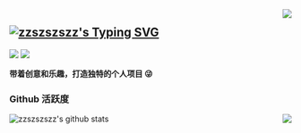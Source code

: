 <img align="right" src="https://count.getloli.com/get/@:ZZSZSZSZZ?theme=rule34">

## [![zzszszszz's Typing SVG](https://readme-typing-svg.demolab.com?font=Fira+Code&weight=600&size=30&duration=4000&pause=1000&color=F7F7F7&vCenter=true&random=false&width=480&lines=+%F0%9D%97%9C'%F0%9D%97%BA+ZZSZSZSZZ+%D9%A9(%E0%B9%91%3E%E2%97%A1%3C%E0%B9%91)%DB%B6;Welcome+to+my+Repositories)](https://github.com/ZZSZSZSZZ)

[![](https://img.shields.io/badge/罐头喵Fantase-4169E1?logo=bilibili&logoColor=%23F8F8FF)](https://space.bilibili.com/383048468)
[![](https://img.shields.io/badge/ZZSZSZSZZ-2c2b2b?logo=github&logoColor=%23F8F8FF)](https://github.com/ZZSZSZSZZ)

**带着创意和乐趣，打造独特的个人项目 😜**

### Github 活跃度

![zzszszszz's github stats](https://github-readme-stats.vercel.app/api?username=ZZSZSZSZZ&count_private=true&show_icons=true&rank_icon=github&theme=radical)
<img align="right" src="https://github-readme-stats.vercel.app/api/top-langs/?username=ZZSZSZSZZ&layout=compact&title_color=fe428e&icon_color=f8d847&text_color=a9fef7&bg_color=141321">

